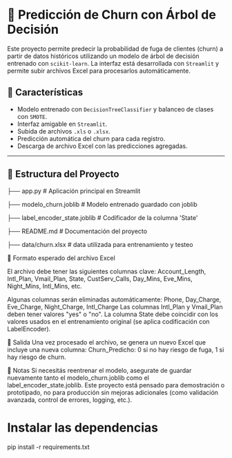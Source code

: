 # 🧠 Predicción de Churn con Árbol de Decisión

Este proyecto permite predecir la probabilidad de fuga de clientes (churn) a partir de datos históricos utilizando un modelo de árbol de decisión entrenado con `scikit-learn`. La interfaz está desarrollada con `Streamlit` y permite subir archivos Excel para procesarlos automáticamente.

## 🚀 Características

- Modelo entrenado con `DecisionTreeClassifier` y balanceo de clases con `SMOTE`.
- Interfaz amigable en `Streamlit`.
- Subida de archivos `.xls` o `.xlsx`.
- Predicción automática del churn para cada registro.
- Descarga de archivo Excel con las predicciones agregadas.

---

## 📁 Estructura del Proyecto

├── app.py # Aplicación principal en Streamlit

├── modelo_churn.joblib # Modelo entrenado guardado con joblib

├── label_encoder_state.joblib # Codificador de la columna 'State'

├── README.md # Documentación del proyecto

├── data/churn.xlsx # data utilizada para entrenamiento y testeo

📄 Formato esperado del archivo Excel

El archivo debe tener las siguientes columnas clave:
Account_Length, Intl_Plan, Vmail_Plan, State, CustServ_Calls, Day_Mins, Eve_Mins, Night_Mins, Intl_Mins, etc.

Algunas columnas serán eliminadas automáticamente:
Phone, Day_Charge, Eve_Charge, Night_Charge, Intl_Charge
Las columnas Intl_Plan y Vmail_Plan deben tener valores "yes" o "no".
La columna State debe coincidir con los valores usados en el entrenamiento original (se aplica codificación con LabelEncoder).

📝 Salida
Una vez procesado el archivo, se genera un nuevo Excel que incluye una nueva columna:
Churn_Predicho: 0 si no hay riesgo de fuga, 1 si hay riesgo de churn.

📌 Notas
Si necesitás reentrenar el modelo, asegurate de guardar nuevamente tanto el modelo_churn.joblib como el label_encoder_state.joblib.
Este proyecto está pensado para demostración o prototipado, no para producción sin mejoras adicionales (como validación avanzada, control de errores, logging, etc.).

# Instalar las dependencias

pip install -r requirements.txt
